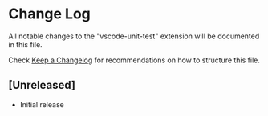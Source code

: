 # Change Log
All notable changes to the "vscode-unit-test" extension will be documented in this file.

Check [Keep a Changelog](http://keepachangelog.com/) for recommendations on how to structure this file.

## [Unreleased]
- Initial release